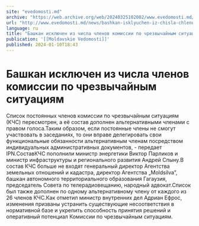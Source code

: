 ```yaml
---
site: "evedomosti.md"
archive: "https://web.archive.org/web/20240325102002/www.evedomosti.md/news/bashkan-isklyuchen-iz-chisla-chlenov-komissii-po-chrezvychaj"
url: "http://www.evedomosti.md/news/bashkan-isklyuchen-iz-chisla-chlenov-komissii-po-chrezvychaj"
language: ru
title: "Башкан исключен из числа членов комиссии по чрезвычайным ситуациям"
publication: '[[Moldavskie Vedomosti]]'
published: 2024-01-10T18:43
---
```


# Башкан исключен из числа членов комиссии по чрезвычайным ситуациям

Список постоянных членов комиссии по чрезвычайным ситуациям (КЧС) пересмотрен, а её состав дополнен альтернативными членами с правом голоса.Таким образом, если постоянные члены не смогут участвовать в заседаниях, то они вправе делегировать свои функциональные обязанности альтернативным членам посредством индивидуальных административных документов, - передает IPN.СоставКЧС пополнили министр энергетики Виктор Парликов и министр инфраструктуры и регионального развития Андрей Спыну.В состав КЧС больше не входят генеральный директор Агентства земельных отношений и кадастра, директор Агентства „Moldsilva”, башкан автономного территориального образования Гагаузия, председатель Совета по телерадиовещанию, народный адвокат.Список был также дополнен по одному альтернативному члену от каждого из 26 членов КЧС.Как отметил министр внутренних дел Адриан Ефрос, изменения призваны устранить существующие несоответствия в нормативной базе и укрепить способность принятия решений и оперативный потенциал Комиссии по чрезвычайным ситуациям.
